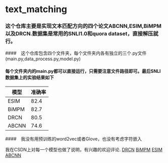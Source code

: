 # text_matching

### 这个仓库主要是实现文本匹配方向的四个论文ABCNN,ESIM,BiMPM以及DRCN.数据集是常用的SNLI1.0和quora dataset，直接解压就行。

####　这个仓库包含四个文件夹，每个文件夹内各有独立的三个.py文件(main.py,data_process.py,model.py)


#### 每个文件夹内的main.py都可以直接运行，只需要注意文件路径即可。最后SNLI数据集上的实验结果如下
|模型|准确率  |
|--|--|
|  ESIM|82.4  |
|BiMPM|82.7|
|DRCN|80.5|
|ABCNN|74.6|

####　我没有用预训练的word2vec或者Glove，也没有考虑字符嵌入

我在CSDN上对每一个模型也做了说明，有兴趣的欢迎评论.
[DRCN](https://blog.csdn.net/m0_45478865/article/details/105880429)
[BiMPM](https://blog.csdn.net/m0_45478865/article/details/105806104)
[ESIM](https://blog.csdn.net/m0_45478865/article/details/105784839)
[ABCNN](https://blog.csdn.net/m0_45478865/article/details/105763451)
